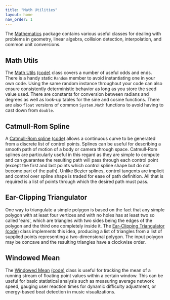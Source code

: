 ```yaml
---
title: "Math Utilities"
layout: home
nav_order: 1
---
```


The [Mathematics](https://github.com/sharpgdx/sharpgdx/tree/master/gdx/src/com/badlogic/gdx/math) package contains various useful classes for dealing with problems in geometry, linear algebra, collision detection, interpolation, and common unit conversions.

## Math Utils

The [Math Utils](https://javadoc.io/doc/com.badlogicgames.gdx/gdx/latest/com/badlogic/gdx/math/MathUtils.html)  [(code)](https://github.com/sharpgdx/sharpgdx/blob/master/gdx/src/com/badlogic/gdx/math/MathUtils.java) class covers a number of useful odds and ends. There is a handy static `Random` member to avoid instantiating one in your own code. Using the same random instance throughout your code can also ensure consistently deterministic behavior as long as you store the seed value used. There are constants for conversion between radians and degrees as well as look-up tables for the sine and cosine functions. There are also `float` versions of common `System.Math` functions to avoid having to cast down from `double`.

## Catmull-Rom Spline

A [Catmull-Rom spline](https://javadoc.io/doc/com.badlogicgames.gdx/gdx/latest/com/badlogic/gdx/math/CatmullRomSpline.html) [(code)](https://github.com/sharpgdx/sharpgdx/blob/master/gdx/src/com/badlogic/gdx/math/CatmullRomSpline.java) allows a continuous curve to be generated from a discrete list of control points. Splines can be useful for describing a smooth path of motion of a body or camera through space. Catmull-Rom splines are particularly useful in this regard as they are simple to compute and can guarantee the resulting path will pass through each control point (except the first and last points which control spline shape but do not become part of the path). Unlike Bezier splines, control tangents are implicit and control over spline shape is traded for ease of path definition. All that is required is a list of points through which the desired path must pass.

## Ear-Clipping Triangulator

One way to triangulate a simple polygon is based on the fact that any simple polygon with at least four vertices and with no holes has at least two so called 'ears', which are triangles with two sides being the edges of the polygon and the third one completely inside it. The [Ear-Clipping Triangulator](https://javadoc.io/doc/com.badlogicgames.gdx/gdx/latest/com/badlogic/gdx/math/EarClippingTriangulator.html) [(code)](https://github.com/sharpgdx/sharpgdx/blob/master/gdx/src/com/badlogic/gdx/math/EarClippingTriangulator.java) class implements this idea, producing a list of triangles from a list of supplied points representing a two-dimensional polygon. The input polygon may be concave and the resulting triangles have a clockwise order.

## Windowed Mean

The [Windowed Mean](https://javadoc.io/doc/com.badlogicgames.gdx/gdx/latest/com/badlogic/gdx/math/WindowedMean.html) [(code)](https://github.com/sharpgdx/sharpgdx/blob/master/gdx/src/com/badlogic/gdx/math/WindowedMean.java) class is useful for tracking the mean of a running stream of floating point values within a certain window. This can be useful for basic statistical analysis such as measuring average network speed, gauging user reaction times for dynamic difficulty adjustment, or energy-based beat detection in music visualizations.
